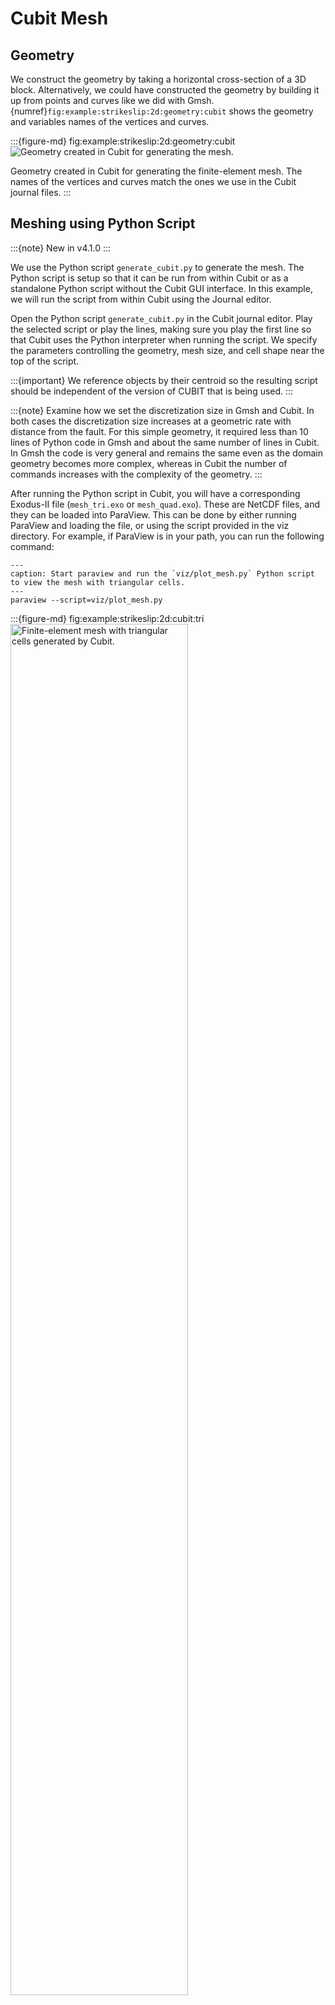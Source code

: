 # Cubit Mesh

## Geometry

We construct the geometry by taking a horizontal cross-section of a 3D block.
Alternatively, we could have constructed the geometry by building it up from points and curves like we did with Gmsh.
{numref}`fig:example:strikeslip:2d:geometry:cubit` shows the geometry and variables names of the vertices and curves.

:::{figure-md} fig:example:strikeslip:2d:geometry:cubit
<img src="figs/geometry-cubit.*" alt="Geometry created in Cubit for generating the mesh." scale="75%"/>

Geometry created in Cubit for generating the finite-element mesh.
The names of the vertices and curves match the ones we use in the Cubit journal files.
:::

## Meshing using Python Script

:::{note}
New in v4.1.0
:::

We use the Python script `generate_cubit.py` to generate the mesh.
The Python script is setup so that it can be run from within Cubit or as a standalone Python script without the Cubit GUI interface.
In this example, we will run the script from within Cubit using the Journal editor.

Open the Python script `generate_cubit.py` in the Cubit journal editor.
Play the selected script or play the lines, making sure you play the first line so that Cubit uses the Python interpreter when running the script.
We specify the parameters controlling the geometry, mesh size, and cell shape near the top of the script.

:::{important}
We reference objects by their centroid so the resulting script should be independent of the version of CUBIT that is being used.
:::

:::{note}
Examine how we set the discretization size in Gmsh and Cubit.
In both cases the discretization size increases at a geometric rate with distance from the fault.
For this simple geometry, it required less than 10 lines of Python code in Gmsh and about the same number of lines in Cubit.
In Gmsh the code is very general and remains the same even as the domain geometry becomes more complex, whereas in Cubit the number of commands increases with the complexity of the geometry.
:::

After running the Python script in Cubit, you will have a corresponding Exodus-II file (`mesh_tri.exo` or `mesh_quad.exo`).
These are NetCDF files, and they can be loaded into ParaView.
This can be done by either running ParaView and loading the file, or using the script provided in the viz directory.
For example, if ParaView is in your path, you can run the
following command:

```{code-block} console
---
caption: Start paraview and run the `viz/plot_mesh.py` Python script to view the mesh with triangular cells.
---
paraview --script=viz/plot_mesh.py
```

:::{figure-md} fig:example:strikeslip:2d:cubit:tri
<img src="figs/cubit-tri.*" alt="Finite-element mesh with triangular cells generated by Cubit." width="75%"/>

Finite-element mesh with triangular cells generated by Cubit.
:::

To load the mesh with quadrilateral cells, open the Python Shell in ParaView and set the `EXODUS_FILE` variable, and then run the `viz/plot_mesh.py` Python script.
See {ref}`sec-paraview-python-scripts` for more information about running ParaView Python scripts.

```{code-block} python
---
caption: Load a different Exodus file generated by Cubit by setting the `EXODUS_FILE` variable in the ParaView Python Shell.
---
EXODUS_FILE = "mesh_quad.exo"
```

:::{figure-md} fig:example:strikeslip:2d:cubit:quad
<img src="figs/cubit-quad.*" alt="Finite-element mesh with quadrilateral cells generated by Cubit." width="75%"/>

Finite-element mesh with quadrilateral cells generated by Cubit.
:::
